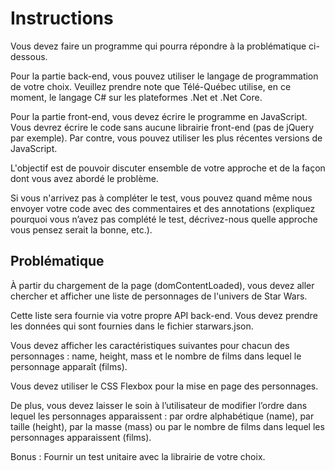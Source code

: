 # Instructions

Vous devez faire un programme qui pourra répondre à la problématique ci-dessous.

Pour la partie back-end, vous pouvez utiliser le langage de programmation de votre choix. Veuillez 
prendre note que Télé-Québec utilise, en ce moment, le langage C# sur les plateformes .Net et .Net 
Core.

Pour la partie front-end, vous devez écrire le programme en JavaScript. Vous devrez écrire le code sans 
aucune librairie front-end (pas de jQuery par exemple). Par contre, vous pouvez utiliser les plus récentes 
versions de JavaScript.

L'objectif est de pouvoir discuter ensemble de votre approche et de la façon dont vous avez abordé le 
problème.

Si vous n'arrivez pas à compléter le test, vous pouvez quand même nous envoyer votre code avec des 
commentaires et des annotations (expliquez pourquoi vous n’avez pas complété le test, décrivez-nous 
quelle approche vous pensez serait la bonne, etc.). 

## Problématique 

À partir du chargement de la page (domContentLoaded), vous devez aller chercher et afficher une liste 
de personnages de l'univers de Star Wars.

Cette liste sera fournie via votre propre API back-end. Vous devez prendre les données qui sont fournies 
dans le fichier starwars.json.

Vous devez afficher les caractéristiques suivantes pour chacun des personnages : name, height, mass et 
le nombre de films dans lequel le personnage apparaît (films).

Vous devez utiliser le CSS Flexbox pour la mise en page des personnages.

De plus, vous devez laisser le soin à l’utilisateur de modifier l’ordre dans lequel les personnages 
apparaissent : par ordre alphabétique (name), par taille (height), par la masse (mass) ou par le nombre 
de films dans lequel les personnages apparaissent (films).

Bonus : Fournir un test unitaire avec la librairie de votre choix.
